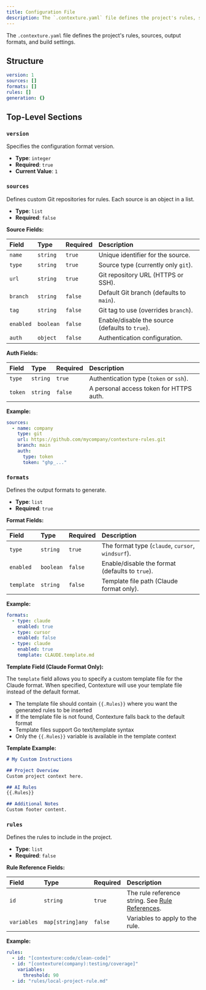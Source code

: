 ```yaml
---
title: Configuration File
description: The `.contexture.yaml` file defines the project's rules, sources, output formats, and build settings.
---
```

The `.contexture.yaml` file defines the project's rules, sources, output formats, and build settings.

## Structure

```yaml
version: 1
sources: []
formats: []
rules: []
generation: {}
```

## Top-Level Sections

### `version`

Specifies the configuration format version.

-   **Type**: `integer`
-   **Required**: `true`
-   **Current Value**: `1`

### `sources`

Defines custom Git repositories for rules. Each source is an object in a list.

-   **Type**: `list`
-   **Required**: `false`

**Source Fields:**

| Field   | Type     | Required | Description                               |
| :------ | :------- | :------- | :---------------------------------------- |
| `name`    | `string`   | `true`     | Unique identifier for the source.         |
| `type`    | `string`   | `true`     | Source type (currently only `git`).       |
| `url`     | `string`   | `true`     | Git repository URL (HTTPS or SSH).        |
| `branch`  | `string`   | `false`    | Default Git branch (defaults to `main`).    |
| `tag`     | `string`   | `false`    | Git tag to use (overrides `branch`).      |
| `enabled` | `boolean`  | `false`    | Enable/disable the source (defaults to `true`). |
| `auth`    | `object`   | `false`    | Authentication configuration.             |

**Auth Fields:**

| Field | Type     | Required | Description                                     |
| :---- | :------- | :------- | :---------------------------------------------- |
| `type`  | `string`   | `true`     | Authentication type (`token` or `ssh`).         |
| `token` | `string`   | `false`    | A personal access token for HTTPS auth.         |

**Example:**
```yaml
sources:
  - name: company
    type: git
    url: https://github.com/mycompany/contexture-rules.git
    branch: main
    auth:
      type: token
      token: "ghp_..."
```

### `formats`

Defines the output formats to generate.

-   **Type**: `list`
-   **Required**: `true`

**Format Fields:**

| Field      | Type      | Required | Description                                     |
| :--------- | :-------- | :------- | :---------------------------------------------- |
| `type`     | `string`    | `true`     | The format type (`claude`, `cursor`, `windsurf`). |
| `enabled`  | `boolean`   | `false`    | Enable/disable the format (defaults to `true`).   |
| `template` | `string`    | `false`    | Template file path (Claude format only).          |

**Example:**
```yaml
formats:
  - type: claude
    enabled: true
  - type: cursor
    enabled: false
  - type: claude
    enabled: true
    template: CLAUDE.template.md
```

**Template Field (Claude Format Only):**

The `template` field allows you to specify a custom template file for the Claude format. When specified, Contexture will use your template file instead of the default format.

- The template file should contain `{{.Rules}}` where you want the generated rules to be inserted
- If the template file is not found, Contexture falls back to the default format
- Template files support Go text/template syntax
- Only the `{{.Rules}}` variable is available in the template context

**Template Example:**
```markdown
# My Custom Instructions

## Project Overview
Custom project context here.

## AI Rules
{{.Rules}}

## Additional Notes  
Custom footer content.
```

### `rules`

Defines the rules to include in the project.

-   **Type**: `list`
-   **Required**: `false`

**Rule Reference Fields:**

| Field       | Type           | Required | Description                                                             |
| :---------- | :------------- | :------- | :---------------------------------------------------------------------- |
| `id`        | `string`         | `true`     | The rule reference string. See [Rule References](../reference/rules/rule-references). |
| `variables` | `map[string]any` | `false`    | Variables to apply to the rule.                                         |

**Example:**
```yaml
rules:
  - id: "[contexture:code/clean-code]"
  - id: "[contexture(company):testing/coverage]"
    variables:
      threshold: 90
  - id: "rules/local-project-rule.md"
```

